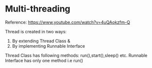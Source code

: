 # Multi-threading

Reference: https://www.youtube.com/watch?v=4uQAokzfm-Q

Thread is created in two ways:
1. By extending Thread Class & 
2. By implementing Runnable Interface

Thread Class has following methods: run(),start(),sleep() etc.
Runnable Interface has only one method i.e run()
